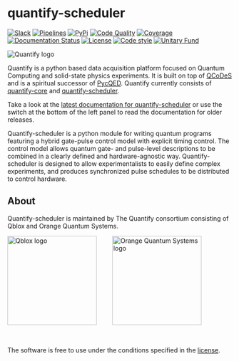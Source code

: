 # quantify-scheduler

[![Slack](https://img.shields.io/badge/slack-chat-green.svg)](https://join.slack.com/t/quantify-hq/shared_invite/zt-1nd78r4e9-rbWdna53cW4DO_YbtMhVuA)
[![Pipelines](https://gitlab.com/quantify-os/quantify-scheduler/badges/main/pipeline.svg)](https://gitlab.com/quantify-os/quantify-scheduler/pipelines/)
[![PyPi](https://img.shields.io/pypi/v/quantify-scheduler.svg)](https://pypi.org/pypi/quantify-scheduler)
[![Code Quality](https://app.codacy.com/project/badge/Grade/0c9cf5b6eb5f47ffbd2bb484d555c7e3)](https://www.codacy.com/gl/quantify-os/quantify-scheduler/dashboard?utm_source=gitlab.com&amp;utm_medium=referral&amp;utm_content=quantify-os/quantify-scheduler&amp;utm_campaign=Badge_Grade)
[![Coverage](https://app.codacy.com/project/badge/Coverage/0c9cf5b6eb5f47ffbd2bb484d555c7e3)](https://www.codacy.com/gl/quantify-os/quantify-scheduler/dashboard?utm_source=gitlab.com&amp;utm_medium=referral&amp;utm_content=quantify-os/quantify-scheduler&amp;utm_campaign=Badge_Coverage)
[![Documentation Status](https://readthedocs.com/projects/quantify-quantify-scheduler/badge/?version=latest&token=ed6fdbf228e1369eacbeafdbad464f6de927e5dfb3a8e482ad0adcbea76fe74c)](https://quantify-quantify-scheduler.readthedocs-hosted.com)
[![License](https://img.shields.io/badge/License-BSD%203--Clause-blue.svg)](https://gitlab.com/quantify-os/quantify-scheduler/-/raw/main/LICENSE)
[![Code style](https://img.shields.io/badge/code%20style-black-000000.svg)](https://github.com/psf/black)
[![Unitary Fund](https://img.shields.io/badge/Supported%20By-UNITARY%20FUND-brightgreen.svg?style=flat)](http://unitary.fund)

![Quantify logo](https://orangeqs.com/logos/QUANTIFY_LANDSCAPE.svg)

Quantify is a python based data acquisition platform focused on Quantum Computing and solid-state physics experiments.
It is built on top of [QCoDeS](https://qcodes.github.io/Qcodes/) and is a spiritual successor of [PycQED](https://github.com/DiCarloLab-Delft/PycQED_py3).
Quantify currently consists of [quantify-core](https://pypi.org/project/quantify-core/) and [quantify-scheduler](https://pypi.org/project/quantify-scheduler/).

Take a look at the [latest documentation for quantify-scheduler](https://quantify-quantify-scheduler.readthedocs-hosted.com/) or use the switch at the bottom of the left panel to read the documentation for older releases.

Quantify-scheduler is a python module for writing quantum programs featuring a hybrid gate-pulse control model with explicit timing control.
The control model allows quantum gate- and pulse-level descriptions to be combined in a clearly defined and hardware-agnostic way.
Quantify-scheduler is designed to allow experimentalists to easily define complex experiments, and produces synchronized pulse schedules to be distributed to control hardware.


## About

Quantify-scheduler is maintained by The Quantify consortium consisting of Qblox and Orange Quantum Systems.


[<img src="https://cdn.sanity.io/images/ostxzp7d/production/f9ab429fc72aea1b31c4b2c7fab5e378b67d75c3-132x31.svg" alt="Qblox logo" width=200px/>](https://qblox.com)
&nbsp;
&nbsp;
&nbsp;
&nbsp;
[<img src="https://orangeqs.com/OQS_logo_with_text.svg" alt="Orange Quantum Systems logo" width=200px/>](https://orangeqs.com)

&nbsp;

The software is free to use under the conditions specified in the [license](https://gitlab.com/quantify-os/quantify-scheduler/-/raw/main/LICENSE).
